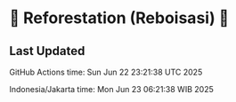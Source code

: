 
# 🌳 Reforestation (Reboisasi) 🌲

## Last Updated

GitHub Actions time: Sun Jun 22 23:21:38 UTC 2025

Indonesia/Jakarta time: Mon Jun 23 06:21:38 WIB 2025
